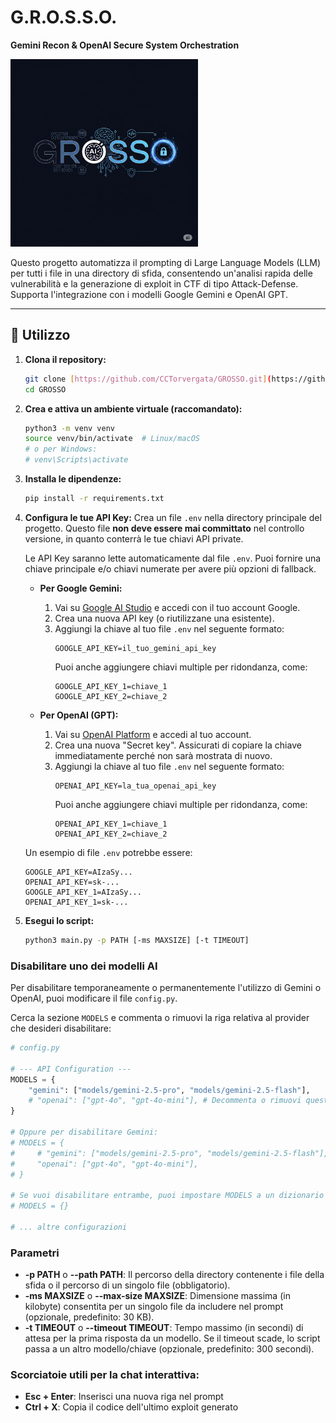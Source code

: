 # G.R.O.S.S.O.
**Gemini Recon & OpenAI Secure System Orchestration**

<img src="https://github.com/CCTorvergata/GROSSO/blob/main/logo/grosso_logo.png" alt="GROSSO Auto Prompter" width="300"/>

Questo progetto automatizza il prompting di Large Language Models (LLM) per tutti i file in una directory di sfida, consentendo un'analisi rapida delle vulnerabilità e la generazione di exploit in CTF di tipo Attack-Defense. Supporta l'integrazione con i modelli Google Gemini e OpenAI GPT.

---

## 🔧 Utilizzo

1.  **Clona il repository:**
    ```bash
    git clone [https://github.com/CCTorvergata/GROSSO.git](https://github.com/CCTorvergata/GROSSO.git)
    cd GROSSO
    ```

2.  **Crea e attiva un ambiente virtuale (raccomandato):**
    ```bash
    python3 -m venv venv
    source venv/bin/activate  # Linux/macOS
    # o per Windows:
    # venv\Scripts\activate
    ```

3.  **Installa le dipendenze:**
    ```bash
    pip install -r requirements.txt
    ```

4.  **Configura le tue API Key:**
    Crea un file `.env` nella directory principale del progetto. Questo file **non deve essere mai committato** nel controllo versione, in quanto conterrà le tue chiavi API private.

    Le API Key saranno lette automaticamente dal file `.env`. Puoi fornire una chiave principale e/o chiavi numerate per avere più opzioni di fallback.

    * **Per Google Gemini:**
        1.  Vai su [Google AI Studio](https://aistudio.google.com/app/apikey) e accedi con il tuo account Google.
        2.  Crea una nuova API key (o riutilizzane una esistente).
        3.  Aggiungi la chiave al tuo file `.env` nel seguente formato:
            ```
            GOOGLE_API_KEY=il_tuo_gemini_api_key
            ```
            Puoi anche aggiungere chiavi multiple per ridondanza, come:
            ```
            GOOGLE_API_KEY_1=chiave_1
            GOOGLE_API_KEY_2=chiave_2
            ```

    * **Per OpenAI (GPT):**
        1.  Vai su [OpenAI Platform](https://platform.openai.com/api-keys) e accedi al tuo account.
        2.  Crea una nuova "Secret key". Assicurati di copiare la chiave immediatamente perché non sarà mostrata di nuovo.
        3.  Aggiungi la chiave al tuo file `.env` nel seguente formato:
            ```
            OPENAI_API_KEY=la_tua_openai_api_key
            ```
            Puoi anche aggiungere chiavi multiple per ridondanza, come:
            ```
            OPENAI_API_KEY_1=chiave_1
            OPENAI_API_KEY_2=chiave_2
            ```
    
    Un esempio di file `.env` potrebbe essere:
    ```
    GOOGLE_API_KEY=AIzaSy...
    OPENAI_API_KEY=sk-...
    GOOGLE_API_KEY_1=AIzaSy...
    OPENAI_API_KEY_1=sk-...
    ```

5.  **Esegui lo script:**
    ```bash
    python3 main.py -p PATH [-ms MAXSIZE] [-t TIMEOUT]
    ```

### Disabilitare uno dei modelli AI

Per disabilitare temporaneamente o permanentemente l'utilizzo di Gemini o OpenAI, puoi modificare il file `config.py`.

Cerca la sezione `MODELS` e commenta o rimuovi la riga relativa al provider che desideri disabilitare:

```python
# config.py

# --- API Configuration ---
MODELS = {
    "gemini": ["models/gemini-2.5-pro", "models/gemini-2.5-flash"],
    # "openai": ["gpt-4o", "gpt-4o-mini"], # Decommenta o rimuovi questa riga per disabilitare OpenAI
}

# Oppure per disabilitare Gemini:
# MODELS = {
#     # "gemini": ["models/gemini-2.5-pro", "models/gemini-2.5-flash"], # Decommenta o rimuovi questa riga per disabilitare Gemini
#     "openai": ["gpt-4o", "gpt-4o-mini"],
# }

# Se vuoi disabilitare entrambe, puoi impostare MODELS a un dizionario vuoto:
# MODELS = {}

# ... altre configurazioni
```

### Parametri

* **-p PATH** o **--path PATH**: Il percorso della directory contenente i file della sfida o il percorso di un singolo file (obbligatorio).
* **-ms MAXSIZE** o **--max-size MAXSIZE**: Dimensione massima (in kilobyte) consentita per un singolo file da includere nel prompt (opzionale, predefinito: 30 KB).
* **-t TIMEOUT** o **--timeout TIMEOUT**: Tempo massimo (in secondi) di attesa per la prima risposta da un modello. Se il timeout scade, lo script passa a un altro modello/chiave (opzionale, predefinito: 300 secondi).

### Scorciatoie utili per la chat interattiva:
- **Esc + Enter**: Inserisci una nuova riga nel prompt
- **Ctrl + X**: Copia il codice dell'ultimo exploit generato